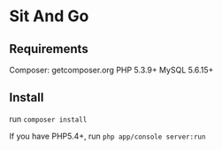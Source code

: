 Sit And Go
==========

## Requirements

Composer: getcomposer.org
PHP 5.3.9+
MySQL 5.6.15+

## Install

run ``composer install``

If you have PHP5.4+, run ``php app/console server:run``
